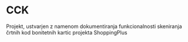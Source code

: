 # CCK
Projekt, ustvarjen z namenom dokumentiranja funkcionalnosti skeniranja črtnih kod bonitetnih kartic projekta ShoppingPlus
